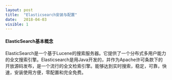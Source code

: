 ```yaml
---
layout: post
title:  "Elasticsearch安装与配置"
date:   2018-04-03
visible: 1
---
```


#### ElasticSearch基本概念

ElasticSearch是一个基于Lucene的搜索服务器。它提供了一个分布式多用户能力的全文搜索引擎。Elasticsearch是用Java开发的，并作为Apache许可条款下的开放源码发布，是一个流行的全文检索引擎。能够达到实时搜索，稳定，可靠，快速，安装使用方便，零配置和完全免费。


